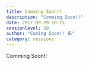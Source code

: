 ```yaml
---
title: Comming Soon!!
description: "Comming Soon!!"
date: 2017-09-29 10:15
sessionlevel: 50
author: "Coming Soon!! 氏"
category: sessions
---
```

Comming Soon!!
